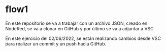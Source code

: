 # flow1
En este repositorio se va a trabajar con un archivo JSON, creado en NodeRed, se va a clonar en GitHub y por último se va a adjuntar a VSC

En este ejercicio del 02/06/2022, se están realizando cambios desde VSC para realizar un commit y un push hacia GitHub.